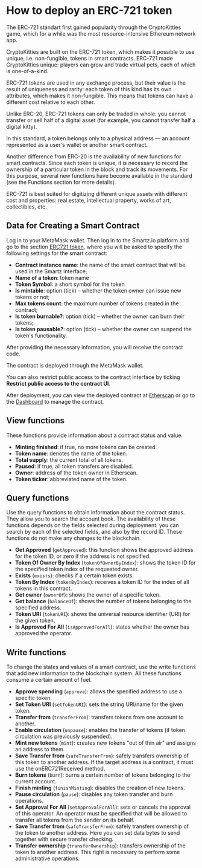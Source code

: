 # How to deploy an ERC-721 token

The ERC-721 standart first gained popularity through the CryptoKitties game, which for a while was the most resource-intensive Ethereum network app.

CryptoKitties are built on the ERC-721 token, which makes it possible to use unique, i.e. non-fungible, tokens in smart contracts. ERC-721 made CryptoKitties unique: players can grow and trade virtual pets, each of which is one-of-a-kind.

ERC-721 tokens are used in any exchange process, but their value is the result of uniqueness and rarity: each token of this kind has its own attributes, which makes it non-fungible. This means that tokens can have a different cost relative to each other.

Unlike ERC-20, ERC-721 tokens can only be traded in whole: you cannot transfer or sell half of a digital asset (for example, you cannot transfer half a digital kitty).

In this standard, a token belongs only to a physical address — an account represented as a user's wallet or another smart contract.

Another difference from ERC-20 is the availability of new functions for smart contracts. Since each token is unique, it is necessary to record the ownership of a particular token in the block and track its movements. For this purpose, several new functions have become available in the standard (see the Functions section for more details).

ERC-721 is best suited for digitizing different unique assets with different cost and properties: real estate, intellectual property, works of art, collectibles, etc.

## Data for Creating a Smart Contract

Log in to your MetaMask wallet. Then log in to the Smartz.io platform and go to the section [ERC721 token](https://smartz.io/deploy/f8df8d0f873c1d21b4302483/0), where you will be asked to specify the following settings for the smart contract:

*	**Contract instance name**: the name of the smart contract that will be used in the Smartz interface;
*	**Name of a token**: token name
*	**Token Symbol**: a short symbol for the token
*	**Is mintable**: option (tick) – whether the token owner can issue new tokens or not;
*	**Max tokens count**: the maximum number of tokens created in the contract;
*	**Is token burnable?**: option (tick) – whether the owner can burn their tokens;
*	**Is token pausable?**: option (tick) – whether the owner can suspend the token's functionality.

After providing the necessary information, you will receive the contract code.  

The contract is deployed through the MetaMask wallet.

You can also restrict public access to the contract interface by ticking **Restrict public access to the contract UI**.

After deployment, you can view the deployed contract at [Etherscan](https://etherscan.io/) or go to the [Dashboard](https://smartz.io/dashboard) to manage the contract.

## View functions

These functions provide information about a contract status and value. 

*	**Minting finished**: if true, no more tokens can be created.
*	**Token name**: denotes the name of the token.
*	**Total supply**: the current total of all tokens.
*	**Paused**: if true, all token transfers are disabled.
*	**Owner**: address of the token owner in Etherscan.
*	**Token ticker**: abbreviated name of the token.

## Query functions

Use the query functions to obtain information about the contract status. They allow you to search the account book. The availability of these functions depends on the fields selected during deployment: you can search by each of the selected fields, and also by the record ID. These functions do not make any changes to the blockchain.

*	**Get Approved** (`getApproved`): this function shows the approved address for the token ID, or zero if the address is not specified.
*	**Token Of Owner By Index** (`tokenOfOwnerByIndex`): shows the token ID for the specified token index of the requested owner.
*	**Exists** (`exists`): checks if a certain token exists.
*	**Token By Index** (`tokenByIndex`): receives a token ID for the index of all tokens in this contract.
*	**Get owner** (`ownerOf`): shows the owner of a specific token.
*	**Get balance** (`balanceOf`): shows the number of tokens belonging to the specified address.
*	**Token URI** (`tokenURI`): shows the universal resource identifier (URI) for the given token.
*	**Is Approved For All** (`isApprovedForAll`): states whether the owner has approved the operator.

## Write functions

To change the states and values of a smart contract, use the write functions that add new information to the blockchain system. All these functions consume a certain amount of fuel. 

*	**Approve spending** (`approve`): allows the specified address to use a specific token.
*	**Set Token URI** (`setTokenURI`): sets the string URI/name for the given token.
*	**Transfer from** (`transferFrom`): transfers tokens from one account to another. 
*	**Enable circulation** (`unpause`): enables the transfer of tokens (if token circulation was previously suspended).
*	**Mint new tokens** (`mint`): creates new tokens "out of thin air" and assigns an address to them. 
*	**Save Transfer from** (`safeTransferFrom`): safely transfers ownership of this token to another address. If the target address is a contract, it must use the onERC721Received method.
*	**Burn tokens** (`burn`): burns a certain number of tokens belonging to the current account.
*	**Finish minting** (`finishMinting`): disables the creation of new tokens.
*	**Pause circulation** (`pause`): disables any token transfer and burn operations. 
*	**Set Approval For All** (`setApprovalForAll`): sets or cancels the approval of this operator. An operator must be specified that will be allowed to transfer all tokens from the sender on its behalf.
*	**Save Transfer from** (`safeTransferFrom`): safely transfers ownership of the token to another address. Here you can set data bytes to send together with secure transfer checking.
*	**Transfer ownership** (`transferOwnership`): transfers ownership of the token to another address. This right is necessary to perform some administrative operations.
